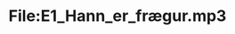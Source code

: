 ---
title: File:E1_Hann_er_frægur.mp3
recording of: Hann er frægur.
reading speed: slow
speaker: E
license: CC0
---